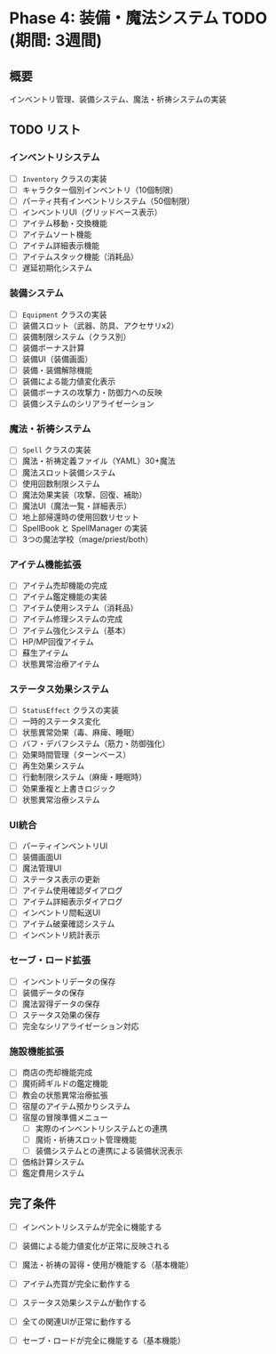 # Phase 4: 装備・魔法システム TODO (期間: 3週間)

## 概要
インベントリ管理、装備システム、魔法・祈祷システムの実装

## TODO リスト

### インベントリシステム
- [ ] `Inventory` クラスの実装
- [ ] キャラクター個別インベントリ（10個制限）
- [ ] パーティ共有インベントリシステム（50個制限）
- [ ] インベントリUI（グリッドベース表示）
- [ ] アイテム移動・交換機能
- [ ] アイテムソート機能
- [ ] アイテム詳細表示機能
- [ ] アイテムスタック機能（消耗品）
- [ ] 遅延初期化システム

### 装備システム
- [ ] `Equipment` クラスの実装
- [ ] 装備スロット（武器、防具、アクセサリx2）
- [ ] 装備制限システム（クラス別）
- [ ] 装備ボーナス計算
- [ ] 装備UI（装備画面）
- [ ] 装備・装備解除機能
- [ ] 装備による能力値変化表示
- [ ] 装備ボーナスの攻撃力・防御力への反映
- [ ] 装備システムのシリアライゼーション

### 魔法・祈祷システム
- [ ] `Spell` クラスの実装
- [ ] 魔法・祈祷定義ファイル（YAML）30+魔法
- [ ] 魔法スロット装備システム
- [ ] 使用回数制限システム
- [ ] 魔法効果実装（攻撃、回復、補助）
- [ ] 魔法UI（魔法一覧・詳細表示）
- [ ] 地上部帰還時の使用回数リセット
- [ ] SpellBook と SpellManager の実装
- [ ] 3つの魔法学校（mage/priest/both）

### アイテム機能拡張
- [ ] アイテム売却機能の完成
- [ ] アイテム鑑定機能の実装
- [ ] アイテム使用システム（消耗品）
- [ ] アイテム修理システムの完成
- [ ] アイテム強化システム（基本）
- [ ] HP/MP回復アイテム
- [ ] 蘇生アイテム
- [ ] 状態異常治療アイテム

### ステータス効果システム
- [ ] `StatusEffect` クラスの実装
- [ ] 一時的ステータス変化
- [ ] 状態異常効果（毒、麻痺、睡眠）
- [ ] バフ・デバフシステム（筋力・防御強化）
- [ ] 効果時間管理（ターンベース）
- [ ] 再生効果システム
- [ ] 行動制限システム（麻痺・睡眠時）
- [ ] 効果重複と上書きロジック
- [ ] 状態異常治療システム

### UI統合
- [ ] パーティインベントリUI
- [ ] 装備画面UI
- [ ] 魔法管理UI
- [ ] ステータス表示の更新
- [ ] アイテム使用確認ダイアログ
- [ ] アイテム詳細表示ダイアログ
- [ ] インベントリ間転送UI
- [ ] アイテム破棄確認システム
- [ ] インベントリ統計表示

### セーブ・ロード拡張
- [ ] インベントリデータの保存
- [ ] 装備データの保存
- [ ] 魔法習得データの保存
- [ ] ステータス効果の保存
- [ ] 完全なシリアライゼーション対応

### 施設機能拡張
- [ ] 商店の売却機能完成
- [ ] 魔術師ギルドの鑑定機能
- [ ] 教会の状態異常治療拡張
- [ ] 宿屋のアイテム預かりシステム
- [ ] 宿屋の冒険準備メニュー
  - [ ] 実際のインベントリシステムとの連携
  - [ ] 魔術・祈祷スロット管理機能
  - [ ] 装備システムとの連携による装備状況表示
- [ ] 価格計算システム
- [ ] 鑑定費用システム

## 完了条件
- [ ] インベントリシステムが完全に機能する
- [ ] 装備による能力値変化が正常に反映される
- [ ] 魔法・祈祷の習得・使用が機能する（基本機能）
- [ ] アイテム売買が完全に動作する
- [ ] ステータス効果システムが動作する
- [ ] 全ての関連UIが正常に動作する
- [ ] セーブ・ロードが完全に機能する（基本機能）

